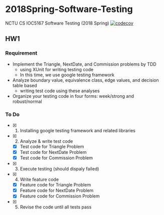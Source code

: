 # 2018Spring-Software-Testing
NCTU CS IOC5167 Software Testing (2018 Spring)
[![codecov](https://codecov.io/gh/JayHsieh1104/2018Spring-SoftwareTesting/branch/master/graph/badge.svg?token=sBxrc4hRd1)](https://codecov.io/gh/JayHsieh1104/2018Spring-SoftwareTesting)
## HW1
### Requirement
* Implement the Triangle, NextDate, and Commission problems by TDD
  * using XUnit for writing testing code
  * In this time, we use google testing framework
* Analyze boundary value, equivalence class, edge values, and decision table based
  * writing test code using these analyses
* Organize your testing code in four forms: week/strong and robust/normal
### To Do
- [x] 1. Installing google testing framework and related libraries
- [x] 2. Analyze & write test code
  - [x] Test code for Triangle Problem
  - [x] Test code for NextDate Problem
  - [x] Test code for Commission Problem
- [x] 3. Execute testing (should dispaly failed)
- [x] 4. Write feature code
  - [x] Feature code for Triangle Problem
  - [x] Feature code for NextDate Problem
  - [x] Feature code for Commission Problem
- [x] 5. Revise the code until all tests pass

